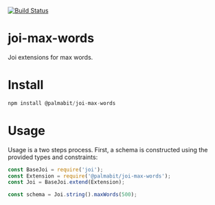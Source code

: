 
[![Build Status](https://travis-ci.org/Palmabit-IT/joi-max-words.svg?branch=master)](https://travis-ci.org/Palmabit-IT/joi-max-words)

# joi-max-words

Joi extensions for max words.

# Install

```js
npm install @palmabit/joi-max-words
```

# Usage

Usage is a two steps process. First, a schema is constructed using the provided types and constraints:

```js
const BaseJoi = require('joi');
const Extension = require('@palmabit/joi-max-words');
const Joi = BaseJoi.extend(Extension);

const schema = Joi.string().maxWords(500);
```